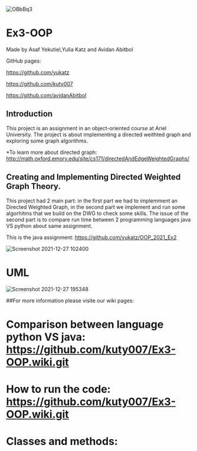 ![OBbBq3](https://user-images.githubusercontent.com/80645472/147453679-3d4084f1-3aaa-4337-98d4-2a29a48ee295.gif)



# Ex3-OOP
Made by Asaf Yekutiel,Yulia Katz and Avidan Abitbol

GitHub pages:

https://github.com/yukatz 

https://github.com/kuty007

https://github.com/avidanAbitbol

## Introduction
This project is an assignment in an object-oriented course at Ariel University.
The project is about implementing a directed weithted graph and exploring some graph algorithms.

*To learn more about directed graph:
http://math.oxford.emory.edu/site/cs171/directedAndEdgeWeightedGraphs/

## Creating and Implementing Directed Weighted Graph Theory.
This project had 2 main part: in the first part we had to implemment an Directed Weighted Graph,
in the second part we implement and run some algorhitms that we build on the DWG to check some skills.
The issue of the second part is to compare run time between 2 programming languages java VS python about same assignment.

This is the java assignment: https://github.com/yukatz/OOP_2021_Ex2

![Screenshot 2021-12-27 102400](https://user-images.githubusercontent.com/80645472/147451867-ab021e18-a248-4612-9bc5-fe54696540c8.png)


# UML

![Screenshot 2021-12-27 195348](https://user-images.githubusercontent.com/80645472/147495979-0326320f-7a04-4bc8-a7a6-82ffa91eba4b.png)



##For more information please visite our wiki pages:
# Comparison between language python VS java: https://github.com/kuty007/Ex3-OOP.wiki.git
# How to run the code: https://github.com/kuty007/Ex3-OOP.wiki.git
# Classes and methods: 
